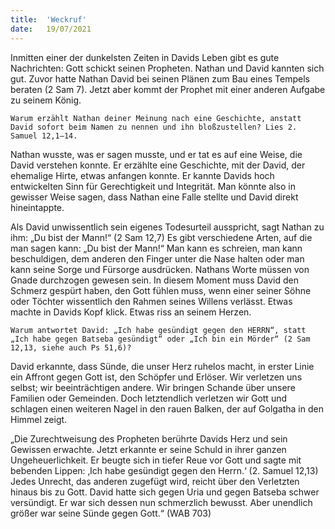 ```yaml
---
title:  'Weckruf'
date:   19/07/2021
---
```


Inmitten einer der dunkelsten Zeiten in Davids Leben gibt es gute Nachrichten: Gott schickt seinen Propheten. Nathan und David kannten sich gut. Zuvor hatte Nathan David bei seinen Plänen zum Bau eines Tempels beraten
(2 Sam 7). Jetzt aber kommt der Prophet mit einer anderen Aufgabe zu seinem König.

`Warum erzählt Nathan deiner Meinung nach eine Geschichte, anstatt David sofort beim Namen zu nennen und ihn bloßzustellen? Lies 2. Samuel 12,1–14.`

Nathan wusste, was er sagen musste, und er tat es auf eine Weise, die David verstehen konnte. Er erzählte eine Geschichte, mit der David, der ehemalige Hirte, etwas anfangen konnte. Er kannte Davids hoch entwickelten Sinn für Gerechtigkeit und Integrität. Man könnte also in gewisser Weise sagen, dass Nathan eine Falle stellte und David direkt hineintappte.

Als David unwissentlich sein eigenes Todesurteil ausspricht, sagt Nathan zu ihm: „Du bist der Mann!“ (2 Sam 12,7) Es gibt verschiedene Arten, auf die man sagen kann: „Du bist der Mann!“ Man kann es schreien, man kann beschuldigen, dem anderen den Finger unter die Nase halten oder man kann seine Sorge und Fürsorge ausdrücken. Nathans Worte müssen von Gnade durchzogen gewesen sein. In diesem Moment muss David den Schmerz gespürt haben, den Gott fühlen muss, wenn einer seiner Söhne oder Töchter wissentlich den Rahmen seines Willens verlässt. Etwas machte in Davids Kopf klick. Etwas riss an seinem Herzen.

`Warum antwortet David: „Ich habe gesündigt gegen den HERRN“, statt „Ich habe gegen Batseba gesündigt“ oder „Ich bin ein Mörder“ (2 Sam 12,13, siehe auch Ps 51,6)?`

David erkannte, dass Sünde, die unser Herz ruhelos macht, in erster Linie ein Affront gegen Gott ist, den Schöpfer und Erlöser. Wir verletzen uns selbst; wir beeinträchtigen andere. Wir bringen Schande über unsere Familien oder Gemeinden. Doch letztendlich verletzen wir Gott und schlagen einen weiteren Nagel in den rauen Balken, der auf Golgatha in den Himmel zeigt.

„Die Zurechtweisung des Propheten berührte Davids Herz und sein Gewissen erwachte. Jetzt erkannte er seine Schuld in ihrer ganzen Ungeheuerlichkeit. Er beugte sich in tiefer Reue vor Gott und sagte mit bebenden Lippen: ‚Ich habe gesündigt gegen den Herrn.‘ (2. Samuel 12,13) Jedes Unrecht, das anderen zugefügt wird, reicht über den Verletzten hinaus bis zu Gott. David hatte sich gegen Uria und gegen Batseba schwer versündigt. Er war sich dessen nun schmerzlich bewusst. Aber unendlich größer war seine Sünde gegen Gott.“ (WAB 703)